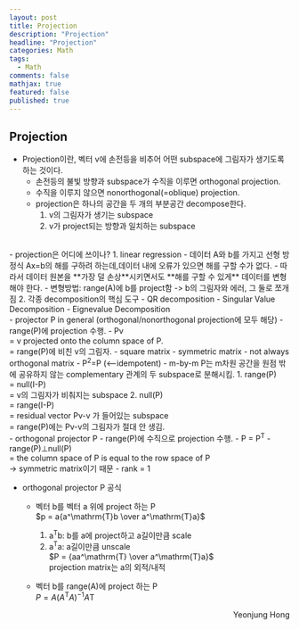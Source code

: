 ```yaml
---
layout: post
title: Projection
description: "Projection"
headline: "Projection"
categories: Math
tags: 
  - Math
comments: false
mathjax: true
featured: false
published: true
---
```


## Projection

- Projection이란, 벡터 v에 손전등을 비추어 어떤 subspace에 그림자가 생기도록 하는 것이다.
	- 손전등의 불빛 방향과 subspace가 수직을 이루면 orthogonal projection.
	- 수직을 이루지 않으면 nonorthogonal(=oblique) projection.
	- projection은 하나의 공간을 두 개의 부분공간 decompose한다. <br>
	  1) v의 그림자가 생기는 subspace <br>
	  2) v가 project되는 방향과 일치하는 subspace
<br>
- projection은 어디에 쓰이나?
	1. linear regression
		- 데이터 A와 b를 가지고 선형 방정식 Ax=b의 해를 구하려 하는데,데이터 내에 오류가 있으면 해를 구할 수가 없다. 
		- 따라서 데이터 원본을 **가장 덜 손상**시키면서도 **해를 구할 수 있게** 데이터를 변형해야 한다. 
		- 변형방법: range(A)에 b를 project함 -> b의 그림자와 에러, 그 둘로 쪼개짐
	2. 각종 decomposition의 핵심 도구
		- QR decomposition 
		- Singular Value Decomposition
		- Eignevalue Decomposition
<br>
- projector P in general (orthogonal/nonorthogonal projection에 모두 해당)
	- range(P)에 projection 수행.
	- Pv <br>
	  = v projected onto the column space of P. <br>
	  = range(P)에 비친 v의 그림자.
	- square matrix
	- symmetric matrix
	- not always orthogonal matrix
	- P<sup>2</sup>=P (<--idempotent)
	- m-by-m P는 m차원 공간을 원점 밖에 공유하지 않는 complementary 관계의 두 subspace로 분해시킴. 
		1. range(P) <br>
		   = null(I-P)<br>
		   = v의 그림자가 비춰지는 subspace
		2. null(P) <br>
		   = range(I-P)<br>
		   = residual vector Pv-v 가 들어있는 subspace<br>
		   = range(P)에는 Pv-v의 그림자가 절대 안 생김.
<br>
- orthogonal projector P
	- range(P)에 수직으로 projection 수행.
	- P = P<sup>T</sup>
	- range(P)&perp;null(P) <br>
	  = the column space of P is equal to the row space of P  <br>
	  -> symmetric matrix이기 때문
	- rank = 1

<br>

- orthogonal projector P 공식
	- 벡터 b를 벡터 a 위에 project 하는 P<br>
	  $p = a{a^\mathrm{T}b \over a^\mathrm{T}a}$<br>
	  1) a<sup>T</sup>b: b를 a에 project하고 a길이만큼 scale<br>
	  2) a<sup>T</sup>a: a길이만큼 unscale<br>
	  $P = {aa^\mathrm{T} \over a^\mathrm{T}a}$<br>
	  projection matrix는 a의 외적/내적
	  
	- 벡터 b를 range(A)에 project 하는 P<br>
	  $P = A(A^\mathrm{T}A)^\mathrm{-1}A\mathrm{T}$<br>
	  
	
	
	
<p align="right"> Yeonjung Hong <p>
